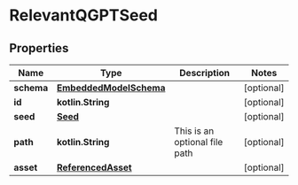 
# RelevantQGPTSeed

## Properties
Name | Type | Description | Notes
------------ | ------------- | ------------- | -------------
**schema** | [**EmbeddedModelSchema**](EmbeddedModelSchema.md) |  |  [optional]
**id** | **kotlin.String** |  |  [optional]
**seed** | [**Seed**](Seed.md) |  |  [optional]
**path** | **kotlin.String** | This is an optional file path |  [optional]
**asset** | [**ReferencedAsset**](ReferencedAsset.md) |  |  [optional]



